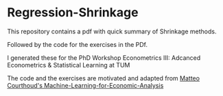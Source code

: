 # Regression-Shrinkage

This repository contains a pdf with quick summary of Shrinkage methods.

Followed by the code for the exercises in the PDf.

I generated these for the PhD Workshop Econometrics III: Adcanced Econometrics & Statistical Learning at TUM

The code and the exercises are motivated and adapted from [Matteo Courthoud's Machine-Learning-for-Economic-Analysis](https://github.com/matteocourthoud/Machine-Learning-for-Economic-Analysis/blob/master/notebooks/05_regularization.ipynb)
